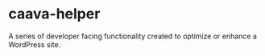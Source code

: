 caava-helper
============

A series of developer facing functionality created to optimize or enhance a WordPress site.